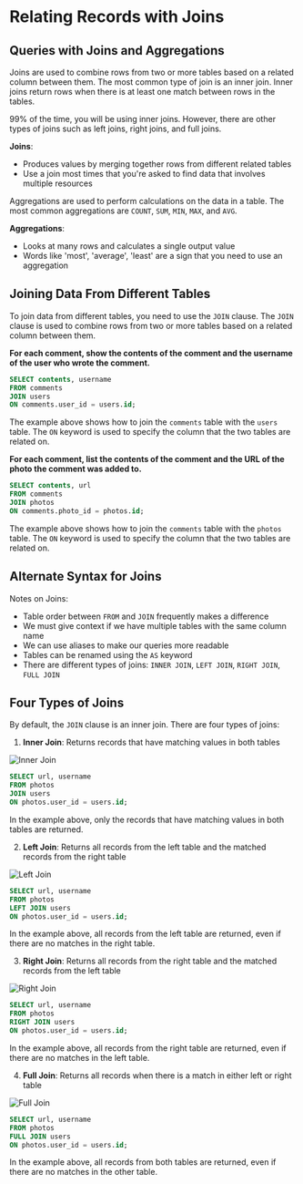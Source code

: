 # Relating Records with Joins

## Queries with Joins and Aggregations

Joins are used to combine rows from two or more tables based on a related column between them. The most common type of join is an inner join. Inner joins return rows when there is at least one match between rows in the tables.

99% of the time, you will be using inner joins. However, there are other types of joins such as left joins, right joins, and full joins.

**Joins**:

- Produces values by merging together rows from different related tables
- Use a join most times that you're asked to find data that involves multiple resources

Aggregations are used to perform calculations on the data in a table. The most common aggregations are `COUNT`, `SUM`, `MIN`, `MAX`, and `AVG`.

**Aggregations**:

- Looks at many rows and calculates a single output value
- Words like 'most', 'average', 'least' are a sign that you need to use an aggregation

## Joining Data From Different Tables

To join data from different tables, you need to use the `JOIN` clause. The `JOIN` clause is used to combine rows from two or more tables based on a related column between them.

**For each comment, show the contents of the comment and the username of the user who wrote the comment.**

```sql
SELECT contents, username
FROM comments
JOIN users
ON comments.user_id = users.id;
```

The example above shows how to join the `comments` table with the `users` table. The `ON` keyword is used to specify the column that the two tables are related on.

**For each comment, list the contents of the comment and the URL of the photo the comment was added to.**

```sql
SELECT contents, url
FROM comments
JOIN photos
ON comments.photo_id = photos.id;
```

The example above shows how to join the `comments` table with the `photos` table. The `ON` keyword is used to specify the column that the two tables are related on.

## Alternate Syntax for Joins

Notes on Joins:

- Table order between `FROM` and `JOIN` frequently makes a difference
- We must give context if we have multiple tables with the same column name
- We can use aliases to make our queries more readable
- Tables can be renamed using the `AS` keyword
- There are different types of joins: `INNER JOIN`, `LEFT JOIN`, `RIGHT JOIN`, `FULL JOIN`

## Four Types of Joins

By default, the `JOIN` clause is an inner join. There are four types of joins:

1. **Inner Join**: Returns records that have matching values in both tables

![Inner Join](https://www.w3schools.com/sql/img_innerjoin.gif)

```sql
SELECT url, username
FROM photos
JOIN users
ON photos.user_id = users.id;
```

In the example above, only the records that have matching values in both tables are returned.

2. **Left Join**: Returns all records from the left table and the matched records from the right table

![Left Join](https://www.w3schools.com/sql/img_leftjoin.gif)

```sql
SELECT url, username
FROM photos
LEFT JOIN users
ON photos.user_id = users.id;
```

In the example above, all records from the left table are returned, even if there are no matches in the right table.

3. **Right Join**: Returns all records from the right table and the matched records from the left table

![Right Join](https://www.w3schools.com/sql/img_rightjoin.gif)

```sql
SELECT url, username
FROM photos
RIGHT JOIN users
ON photos.user_id = users.id;
```

In the example above, all records from the right table are returned, even if there are no matches in the left table.

4. **Full Join**: Returns all records when there is a match in either left or right table

![Full Join](https://www.w3schools.com/sql/img_fulljoin.gif)

```sql
SELECT url, username
FROM photos
FULL JOIN users
ON photos.user_id = users.id;
```

In the example above, all records from both tables are returned, even if there are no matches in the other table.
